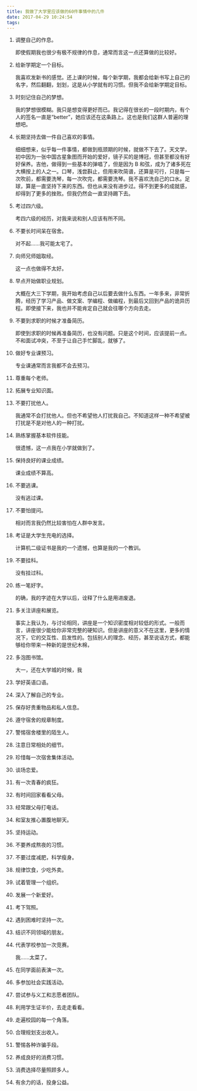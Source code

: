 ```yaml
---
title: 我做了大学里应该做的60件事情中的几件
date: 2017-04-29 10:24:54
tags:
---
```


1. 调整自己的作息。

   即使假期我也很少有极不规律的作息，通常而言这一点还算做的比较好。

2. 给新学期定一个目标。

   我喜欢发新书的感觉。还上课的时候，每个新学期，我都会给新书写上自己的名字，然后翻翻，划划，这是从小学就有的习惯。但我不会给新学期定目标。

3. 时刻记住自己的梦想。

   我的梦想很模糊。我只是想变得更好而已。我记得在很长的一段时期内，有个人的签名一直是“better”，她应该还在这条路上。这也是我们这群人普遍的理想吧。

4. 长期坚持去做一件自己喜欢的事情。

   细细想来，似乎每一件事情，都做到瓶颈期的时候，就做不下去了。天文学，初中因为一张中国古星象图而开始的爱好，镜子买的是博冠，但甚至都没有好好保养。吉他，做得到一些基本的弹唱了，但是因为 B 和弦，成为了诸多死在大横按上的人之一。口琴，浅尝斟止，但用来吹简谱，还算是可行，只是每一次吹前，都需要洗琴，每一次吹完，都需要洗琴。我不喜欢洗自己的口水。足球，算是一直坚持下来的东西。但也从来没有进步过。得不到更多的成就感，却得到了更多的挫败。但我仍然会一直坚持踢下去。

5. 考过四六级。

   考四六级的经历，对我来说和别人应该有所不同。

6. 不要长时间呆在宿舍。

   对不起……我可能太宅了。

7. 向师兄师姐取经。

   这一点也做得不太好。

8. 早点开始做职业规划。

   大概在大三下学期，我开始考虑自己以后要去做什么东西。一年多来，非常折腾，经历了学习产品、做文案、学编程、做编程，到最后又回到产品的诡异历程。即使接下来，我也并不能肯定自己就会往哪个方向去走。

9. 不要到求职的时候才准备简历。

   即使到求职的时候再准备简历，也没有问题。只是这个时间，应该提前一点。不和面试冲突，不至于让自己手忙脚乱，就够了。

10. 做好专业课预习。

    专业课通常而言我都不会去预习。

11. 尊重每个老师。

12. 拓展专业知识面。

13. 不要打扰他人。

    我通常不会打扰他人。但也不希望他人打扰我自己。不知道这样一种不希望被打扰是不是对他人的一种打扰。

14. 熟练掌握基本软件技能。

    很遗憾，这一点我在小学就做到了。

15. 保持良好的课业成绩。

    课业成绩不算高。

16. 不要逃课。

    没有逃过课。

17. 不要怕提问。

    相对而言我仍然比较害怕在人群中发言。

18. 考证是大学生充电的选择。

    计算机二级证书是我的一个遗憾，也算是我的一个教训。

19. 不要挂科。

    没有挂过科。

20. 练一笔好字。

    的确，我的字迹在大学以后，诠释了什么是用进废退。

21. 多关注讲座和展览。

    事实上我认为，与讨论相同，讲座是一个知识密度相对较低的形式。一般而言，讲座很少能给你非常完整的硬知识。但是讲座的意义不在这里，更多的情况下，它的交互性、启发性的。包括别人的理念、经历，甚至说话方式，都能够给你带来一种新的是世纪木棉，

22. 多泡图书馆。

    大一，还在大学城的时候，我

23. 学好英语口语。

24. 深入了解自己的专业。

25. 保存好贵重物品和私人信息。

26. 遵守宿舍的规章制度。

27. 警惕宿舍楼里的陌生人。

28. 注意日常相处的细节。

29. 珍惜每一次宿舍集体活动。

30. 谈场恋爱。

31. 有一次青春的疯狂。

32. 有时间回家看看父母。

33. 经常跟父母打电话。

34. 和室友推心置腹地聊天。

35. 坚持运动。

36. 不要养成熬夜的习惯。

37. 不要过度减肥，科学瘦身。

38. 规律饮食，少吃外卖。

39. 试着管理一个组织。

40. 发展一个新爱好。

41. 考下驾照。

42. 遇到困难时坚持一次。

43. 结识不同领域的朋友。

44. 代表学校参加一次竞赛。

    我……太菜了。

45. 在同学面前表演一次。

46. 多参加社会实践活动。

47. 尝试参与义工和志愿者团队。

48. 利用学生证半价，去走走看看。

49. 走遍校园的每一个角落。

50. 合理规划支出收入。

51. 警惕各种诈骗手段。

52. 养成良好的消费习惯。

53. 消费选择尽量照顾多人。

54. 有余力的话，投身公益。